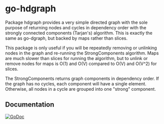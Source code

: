 go-hdgraph
=========

Package hdgraph provides a very simple directed graph with the sole purpose
of returning nodes and cycles in dependency order with the strongly
connected components (Tarjan's) algorithm. This is exactly the same as
go-dgraph, but backed by maps rather than slices.

This package is only useful if you will be repeatedly removing or unlinking
nodes in the graph and re-running the StrongComponents algorithm. Maps are
much slower than slices for running the algorithm, but to unlink or remove
nodes for maps is O(1) and O(V) compared to O(V) and O(V^2) for slices.

The StrongComponents returns graph components in dependency order. If the
graph has no cycles, each component will have a single element. Otherwise,
all nodes in a cycle are grouped into one "strong" component.

Documentation
-------------

[![GoDoc](https://godoc.org/github.com/twmb/go-hdgraph?status.svg)](https://godoc.org/github.com/twmb/go-hdgraph)
